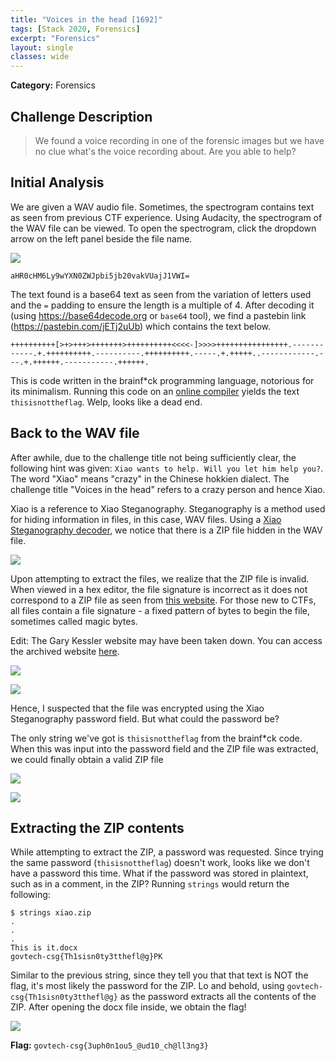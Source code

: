 ```yaml
---
title: "Voices in the head [1692]"
tags: [Stack 2020, Forensics]
excerpt: "Forensics"
layout: single
classes: wide
--- 
```


**Category:** Forensics

## Challenge Description
>We found a voice recording in one of the forensic images but we have no clue what's the voice recording about. Are you able to help?

## Initial Analysis
We are given a WAV audio file. Sometimes, the spectrogram contains text as seen from previous CTF experience. Using Audacity, the spectrogram of the WAV file can be viewed. To open the spectrogram, click the dropdown arrow on the left panel beside the file name.

![](https://i.imgur.com/i092acV.jpg)

`aHR0cHM6Ly9wYXN0ZWJpbi5jb20vakVUajJ1VWI=`

The text found is a base64 text as seen from the variation of letters used and the `=` padding to ensure the length is a multiple of 4. After decoding it (using https://base64decode.org or `base64` tool), we find a pastebin link (https://pastebin.com/jETj2uUb) which contains the text below.

```
++++++++++[>+>+++>+++++++>++++++++++<<<<-]>>>>++++++++++++++++.------------.+.++++++++++.----------.++++++++++.-----.+.+++++..------------.---.+.++++++.-----------.++++++.
```

This is code written in the brainf*ck programming language, notorious for its minimalism. Running this code on an [online compiler](https://copy.sh/brainfuck/) yields the text `thisisnottheflag`. Welp, looks like a dead end.

## Back to the WAV file
After awhile, due to the challenge title not being sufficiently clear, the following hint was given: `Xiao wants to help. Will you let him help you?`. The word "Xiao" means "crazy" in the Chinese hokkien dialect. The challenge title "Voices in the head" refers to a crazy person and hence Xiao. 

Xiao is a reference to Xiao Steganography. Steganography is a method used for hiding information in files, in this case, WAV files. Using a [Xiao Steganography decoder](https://download.cnet.com/Xiao-Steganography/3000-2092_4-10541494.html), we notice that there is a ZIP file hidden in the WAV file. 

![](https://i.imgur.com/dRBaVrr.png)

Upon attempting to extract the files, we realize that the ZIP file is invalid. When viewed in a hex editor, the file signature is incorrect as it does not correspond to a ZIP file as seen from [this website](https://www.garykessler.net/library/file_sigs.html). For those new to CTFs, all files contain a file signature - a fixed pattern of bytes to begin the file, sometimes called magic bytes.

Edit: The Gary Kessler website may have been taken down. You can access the archived website [here](https://web.archive.org/web/20201111234459/https://www.garykessler.net/library/file_sigs.html).

![](https://i.imgur.com/FYFKg25.png)

![](https://i.imgur.com/rzoqw24.png)

Hence, I suspected that the file was encrypted using the Xiao Steganography password field. But what could the password be?

The only string we've got is `thisisnottheflag` from the brainf*ck code. When this was input into the password field and the ZIP file was extracted, we could finally obtain a valid ZIP file

![](https://i.imgur.com/s7v67TR.png)

![](https://i.imgur.com/llw63mB.png)


## Extracting the ZIP contents
While attempting to extract the ZIP, a password was requested. Since trying the same password (`thisisnottheflag`) doesn't work, looks like we don't have a password this time. What if the password was stored in plaintext, such as in a comment, in the ZIP? Running `strings` would return the following:

```
$ strings xiao.zip
.
.
.
This is it.docx
govtech-csg{Th1sisn0ty3tthefl@g}PK
```

Similar to the previous string, since they tell you that that text is NOT the flag, it's most likely the password for the ZIP. Lo and behold, using `govtech-csg{Th1sisn0ty3tthefl@g}` as the password extracts all the contents of the ZIP. After opening the docx file inside, we obtain the flag!

![](https://i.imgur.com/5xnrpdH.png)

**Flag:** `govtech-csg{3uph0n1ou5_@ud10_ch@ll3ng3}`